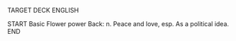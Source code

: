 TARGET DECK
ENGLISH

START
Basic
Flower power
Back: n. Peace and love, esp. As a political idea.
END
